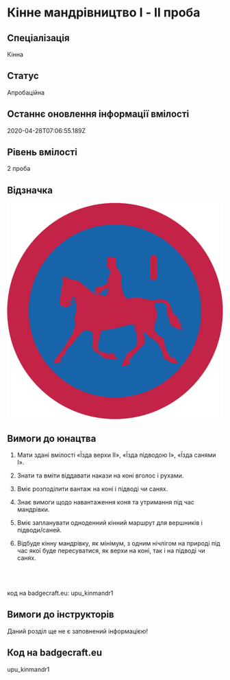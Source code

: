 # Кінне мандрівництво I - ІІ проба

## Спеціалізація

Кінна

## Статус

Апробаційна

## Останнє оновлення інформації вмілості

2020-04-28T07:06:55.189Z

## Рівень вмілості

2 проба

## Відзначка

![Відзначка](../images/Kinne_mandrivnytstvo_I/____________________1.jpg)

## Вимоги до юнацтва

<ol><li>Мати
	здані вмілості «Їзда
	верхи ІІ»,
	«Їзда
	підводою І»,
	«Їзда
	санями І».
<br>
<p>
					</p>
					</li><li>
<p>Знати
					та вміти віддавати накази на коні
					вголос і рухами.</p>
					</li><li>
<p>Вміє
					розподілити вантаж на коні і підводі
					чи санях.</p>
					</li><li>
<p>Знає
					вимоги щодо навантаження коня та
					утримання під час мандрівки.</p>
					</li><li>
<p>Вміє
					запланувати одноденний кінний маршрут
					для вершників і підводи/саней.</p>
					</li><li>
<p>Відбуде
					кінну мандрівку, як мінімум, з одним
					нічлігом на природі під час якої буде
					пересуватися, як верхи на коні, так
					і на підводі чи санях.</p></li></ol><div><span><br><br><br></span>код на badgecraft.eu: upu_kinmandr1<br></div>

## Вимоги до інструкторів

Даний розділ ще не є заповнений інформацією!

## Код на badgecraft.eu

upu_kinmandr1